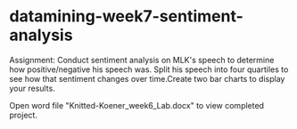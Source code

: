 # datamining-week7-sentiment-analysis

Assignment: Conduct sentiment analysis on MLK's speech to determine how positive/negative his speech was. Split his speech into four quartiles to see how that sentiment changes over time.Create two bar charts to display your results.

Open word file "Knitted-Koener_week6_Lab.docx" to view completed project.
